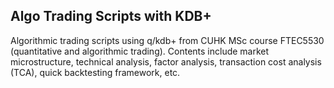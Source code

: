 ## Algo Trading Scripts with KDB+
Algorithmic trading scripts using q/kdb+ from CUHK MSc course FTEC5530 (quantitative and algorithmic trading).
Contents include market microstructure, technical analysis, factor analysis, transaction cost analysis (TCA), quick backtesting framework, etc.
